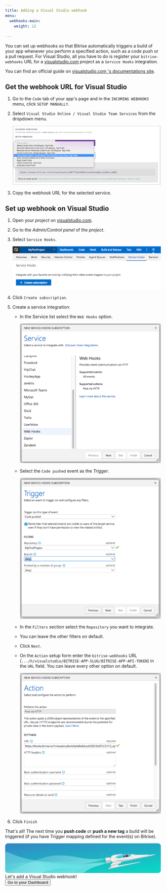 ```yaml
---
title: Adding a Visual Studio webhook
menu:
  webhooks-main:
    weight: 12

---
```

You can set up webhooks so that Bitrise automatically triggers a build of your app whenever you perform a specified action, such as a code push or a pull request. For Visual Studio, all you have to do is register your `bitrise-webhooks` URL for
a [visualstudio.com](https://visualstudio.com) _project_ as a `Service Hooks` integration.

You can find an official guide
on [visualstudio.com 's documentations site](https://www.visualstudio.com/en-us/get-started/integrate/service-hooks/webhooks-and-vso-vs).

## Get the webhook URL for Visual Studio

1. Go to the `Code` tab of your app's page and in the `INCOMING WEBHOOKS` menu, click `SETUP MANUALLY`.
2. Select `Visual Studio Online / Visual Studio Team Services` from the dropdown menu.

   ![Screenshot](/img/bitrise-visual-webhook.png)
3. Copy the webhook URL for the selected service.

## Set up webhook on Visual Studio

1. Open your _project_ on [visualstudio.com](https://visualstudio.com).
2. Go to the _Admin/Control panel_ of the _project_.
3. Select `Service Hooks`.

   ![Screenshot](/img/webhooks/visual-studio-service-hooks.png)
4. Click `Create subscription`.
5. Create a service integration:
   * In the Service list select the `Web Hooks` option.

     ![Screenshot](/img/webhooks/visual-studio-new-service.png)
   * Select the `Code pushed` event as the _Trigger_.

     ![Screenshot](/img/webhooks/visual-studio-code-pushed.png)
   * In the `Filters` section select the `Repository` you want to integrate.
   * You can leave the other filters on default.
   * Click `Next`.
   * On the `Action` setup form enter the `bitrise-webhooks` URL (`.../h/visualstudio/BITRISE-APP-SLUG/BITRISE-APP-API-TOKEN`) in the `URL` field. You can leave every other option on default.

     ![Screenshot](/img/webhooks/visual-studio-webhook-url.png)
6. Click `Finish`

That's all! The next time you **push code** or **push a new tag**
a build will be triggered (if you have Trigger mapping defined for the event(s) on Bitrise).

<div class="banner"> <img src="/assets/images/banner-bg-888x170.png" style="border: none;"> <div class="deploy-text">Let's add a Visual Studio webhook!</div> <a target="_blank" href="[https://app.bitrise.io/dashboard/builds](https://app.bitrise.io/dashboard/builds "https://app.bitrise.io/dashboard/builds")"><button class="button">Go to your Dashboard</button></a> </div>